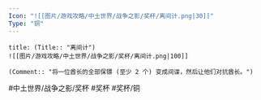 ```yaml
---
Icon: "![[图片/游戏攻略/中土世界/战争之影/奖杯/离间计.png|30]]"
Type: "铜"
---
```

```ad-common-bronze-trophy
title: (Title:: "离间计")
![[图片/游戏攻略/中土世界/战争之影/奖杯/离间计.png|100]]

(Comment:: "将一位酋长的全部保镖 (至少 2 个) 变成间谍，然后让他们对抗酋长。")
```

#中土世界/战争之影/奖杯 #奖杯 #奖杯/铜
